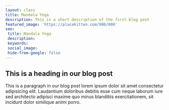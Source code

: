 ```yaml
---
layout: class
title: Mandala Yoga
description: This is a short description of the first blog post
featured_image: 'https://placekitten.com/900/600'
seo: 
 title: Mandala Yoga
 description: 
 keywords: 
 social_image: 
 hide-from-google: false
---
```


## This is a heading in our blog post 

This  is a paragraph in our blog post lorem ipsum dolor sit amet consectetur adipisicing elit. Laudantium doloribus debitis esse cum neque laborum iure sed architecto adipisci maxime quo minus blanditiis exercitationem, sit incidunt dolor similique animi porro.